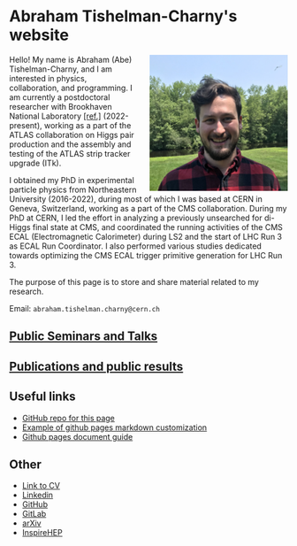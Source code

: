# Abraham Tishelman-Charny's website 

<img style="float: right; margin-left: 20px;" 
   width="250" 
   alt="Me" 
   title="Me"
   src="Documents/Abraham_Tishelman-Charny_photo.jpg">

Hello! My name is Abraham (Abe) Tishelman-Charny, and I am interested in physics, collaboration, and programming. I am currently a postdoctoral researcher with Brookhaven National Laboratory [[ref.]](https://www.bnl.gov/staff/atishelma) (2022-present), working as a part of the ATLAS collaboration on Higgs pair production and the assembly and testing of the ATLAS strip tracker upgrade (ITk). 

I obtained my PhD in experimental particle physics from Northeastern University (2016-2022), during most of which I was based at CERN in Geneva, Switzerland, working as a part of the CMS collaboration. During my PhD at CERN, I led the effort in analyzing a previously unsearched for di-Higgs final state at CMS, and coordinated the running activities of the CMS ECAL (Electromagnetic Calorimeter) during LS2 and the start of LHC Run 3 as ECAL Run Coordinator. I also performed various studies dedicated towards optimizing the CMS ECAL trigger primitive generation for LHC Run 3.

The purpose of this page is to store and share material related to my research. 

Email: `abraham.tishelman.charny@cern.ch`

## [Public Seminars and Talks](Pages/Seminars-and-talks.md)
## [Publications and public results](Pages/Publications-and-public-results.md)

## Useful links 

- [GitHub repo for this page](https://github.com/atishelmanch/atishelmanch.github.io)
- [Example of github pages markdown customization](https://stackoverflow.com/questions/47104807/github-pages-homepage-remove-link-at-the-top~)
- [Github pages document guide](https://github.com/google/styleguide/tree/gh-pages/docguide)

## Other

- [Link to CV](Documents/Abraham_Tishelman_Charny_CV.pdf)
- [Linkedin](https://www.linkedin.com/in/abraham-tishelman-charny-a4b977159/)
- [GitHub](https://github.com/atishelmanch)
- [GitLab](https://gitlab.cern.ch/atishelm)
- [arXiv](https://arxiv.org/search/physics?searchtype=author&query=Tishelman-Charny%2C+A)
- [InspireHEP](https://inspirehep.net/authors/1684176)


<head>
   <link rel="shortcut icon" type="image/x-icon" href="RabidBirdFavicon.ico">
</head>
